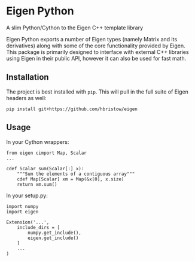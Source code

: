 Eigen Python
============

A slim Python/Cython to the Eigen C++ template library

Eigen Python exports a number of Eigen types (namely Matrix and its derivatives)
along with some of the core functionality provided by Eigen. This package is
primarily designed to interface with external C++ libraries using Eigen in
their public API, however it can also be used for fast math.

Installation
------------

The project is best installed with `pip`. This will pull in the full
suite of Eigen headers as well:

    pip install git+https://github.com/hbristow/eigen

Usage
-----

In your Cython wrappers:

    from eigen cimport Map, Scalar
    ...

    cdef Scalar sum(Scalar[:] x):
        """Sum the elements of a contiguous array"""
        cdef Map[Scalar] xm = Map(&x[0], x.size)
        return xm.sum()

In your setup.py:

    import numpy
    import eigen

    Extension('...',
        include_dirs = [
            numpy.get_include(),
            eigen.get_include()
        ]
        ...
    )
